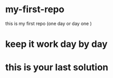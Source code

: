 # my-first-repo
this is my first repo (one day or day one )
# keep it work day by day 
# this is your last solution 

